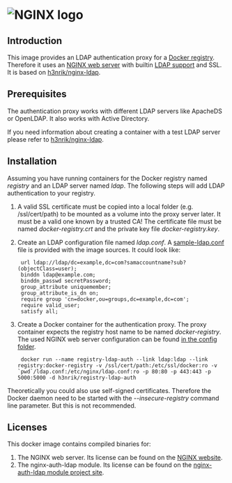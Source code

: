 # ![NGINX logo](https://raw.github.com/g17/registry-ldap-auth/master/images/NginxLogo.gif)

## Introduction

This image provides an LDAP authentication proxy for a [Docker registry](https://github.com/docker/docker-registry). Therefore it uses an [NGINX web server](https://github.com/nginx/nginx) with builtin [LDAP support](https://github.com/kvspb/nginx-auth-ldap) and SSL. It is based on [h3nrik/nginx-ldap](https://registry.hub.docker.com/u/h3nrik/nginx-ldap/).

## Prerequisites

The authentication proxy works with different LDAP servers like ApacheDS or OpenLDAP. It also works with Active Directory.

If you need information about creating a container with a test LDAP server please refer to [h3nrik/nginx-ldap](https://registry.hub.docker.com/u/h3nrik/nginx-ldap/).

## Installation

Assuming you have running containers for the Docker registry named *registry* and an LDAP server named *ldap*. The following steps will add LDAP authentication to your registry.

1. A valid SSL certificate must be copied into a local folder (e.g. /ssl/cert/path) to be mounted as a volume into the proxy server later. It must be a valid one known by a trusted CA! The certificate file must be named *docker-registry.crt* and the private key file *docker-registry.key*.

2. Create an LDAP configuration file named *ldap.conf*. A [sample-ldap.conf](/sample-ldap.conf) file is provided with the image sources. It could look like:

		url ldap://ldap/dc=example,dc=com?samaccountname?sub?(objectClass=user);
		binddn ldap@example.com;
		binddn_passwd secretPassword;
		group_attribute uniquemember;
		group_attribute_is_dn on;
		require group 'cn=docker,ou=groups,dc=example,dc=com';
		require valid_user;
		satisfy all;	

3. Create a Docker container for the authentication proxy. The proxy container expects the registry host name to be named *docker-registry*. The used NGINX web server configuration can be found [in the config folder](/config/).

		docker run --name registry-ldap-auth --link ldap:ldap --link registry:docker-registry -v /ssl/cert/path:/etc/ssl/docker:ro -v `pwd`/ldap.conf:/etc/nginx/ldap.conf:ro -p 80:80 -p 443:443 -p 5000:5000 -d h3nrik/registry-ldap-auth

Theoretically you could also use self-signed certificates. Therefore the Docker daemon need to be started with the *--insecure-registry* command line parameter. But this is not recommended.

## Licenses

This docker image contains compiled binaries for:

1. The NGINX web server. Its license can be found on the [NGINX website](http://nginx.org/LICENSE).
2. The nginx-auth-ldap module. Its license can be found on the [nginx-auth-ldap module project site](https://github.com/kvspb/nginx-auth-ldap/blob/master/LICENSE).
